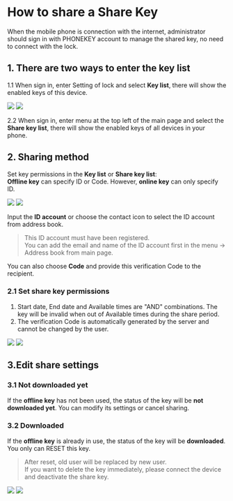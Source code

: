 # How to share a Share Key

When the mobile phone is connection with the internet, administrator should sign in with PHONEKEY account to manage the shared key, no need to connect with the lock.

## 1. There are two ways to enter the key list

1.1 When sign in, enter Setting of lock and select **Key list**, there will show the enabled keys of this device.

![](../.gitbook/assets/screenshot_2019-11-15-17-31-57-774_com.userstar.phonekey.png) ![](../.gitbook/assets/screenshot_2019-11-18-09-19-22-641_com.userstar.phonekey.png)

2.2 When sign in, enter menu at the top left of the main page and select the **Share key list**, there will show the enabled keys of all devices in your phone.

## 2. Sharing method

Set key permissions in the **Key list** or **Share key list**:   
**Offline key** can specify ID or Code. However, **online key** can only specify ID.

![](../.gitbook/assets/screenshot_2019-11-18-09-19-44-287_com.userstar.phonekey.png) ![](../.gitbook/assets/screenshot_2019-11-18-09-19-58-841_com.userstar.phonekey.png)

Input the **ID account** or choose the contact icon to select the ID account from address book.

> This ID account must have been registered.   
> You can add the email and name of the ID account first in the menu -&gt; Address book from main page.

You can also choose **Code** and provide this verification Code to the recipient.

### 2.1 Set share key permissions

1. Start date, End date and Available times are "AND" combinations. The key will be invalid when out of Available times during the share period.
2. The verification Code is automatically generated by the server and cannot be changed by the user.

![](../.gitbook/assets/screenshot_2019-11-18-09-20-24-153_com.userstar.phonekey.png) ![](../.gitbook/assets/screenshot_2019-11-18-09-20-50-493_com.userstar.phonekey.png)

## 3.Edit share settings

### 3.1 Not downloaded yet

If the **offline key** has not been used, the status of the key will be **not downloaded yet**. You can modify its settings or cancel sharing.

### 3.2 Downloaded

If the **offline key** is already in use, the status of the key will be **downloaded**. You only can RESET this key.

> After reset, old user will be replaced by new user.  
> If you want to delete the key immediately, please connect the device and deactivate the share key.

![](../.gitbook/assets/screenshot_2019-11-18-11-37-46-418_com.userstar.phonekey.png) ![](../.gitbook/assets/screenshot_2019-11-18-09-17-04-587_com.userstar.phonekey.png)


